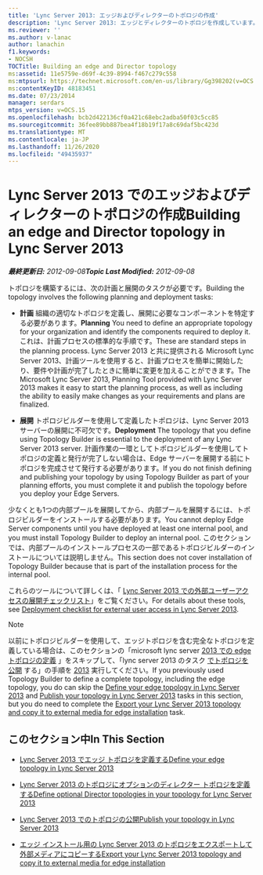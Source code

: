 ```yaml
---
title: 'Lync Server 2013: エッジおよびディレクターのトポロジの作成'
description: 'Lync Server 2013: エッジとディレクターのトポロジを作成しています。'
ms.reviewer: ''
ms.author: v-lanac
author: lanachin
f1.keywords:
- NOCSH
TOCTitle: Building an edge and Director topology
ms:assetid: 11e5759e-d69f-4c39-8994-f467c279c558
ms:mtpsurl: https://technet.microsoft.com/en-us/library/Gg398202(v=OCS.15)
ms:contentKeyID: 48183451
ms.date: 07/23/2014
manager: serdars
mtps_version: v=OCS.15
ms.openlocfilehash: bcb2d422136cf0a421c68ebc2adba50f03c5cc85
ms.sourcegitcommit: 36fee89bb887bea4f18b19f17a8c69daf5bc423d
ms.translationtype: MT
ms.contentlocale: ja-JP
ms.lasthandoff: 11/26/2020
ms.locfileid: "49435937"
---
```

# <a name="building-an-edge-and-director-topology-in-lync-server-2013"></a><span data-ttu-id="125a2-103">Lync Server 2013 でのエッジおよびディレクターのトポロジの作成</span><span class="sxs-lookup"><span data-stu-id="125a2-103">Building an edge and Director topology in Lync Server 2013</span></span>

<div data-xmlns="http://www.w3.org/1999/xhtml">

<div class="topic" data-xmlns="http://www.w3.org/1999/xhtml" data-msxsl="urn:schemas-microsoft-com:xslt" data-cs="https://msdn.microsoft.com/">

<div data-asp="https://msdn2.microsoft.com/asp">



</div>

<div id="mainSection">

<div id="mainBody"><span data-ttu-id="125a2-104">

<span> </span></span><span class="sxs-lookup"><span data-stu-id="125a2-104">

<span> </span></span></span>

<span data-ttu-id="125a2-105">_**最終更新日:** 2012-09-08_</span><span class="sxs-lookup"><span data-stu-id="125a2-105">_**Topic Last Modified:** 2012-09-08_</span></span>

<span data-ttu-id="125a2-106">トポロジを構築するには、次の計画と展開のタスクが必要です。</span><span class="sxs-lookup"><span data-stu-id="125a2-106">Building the topology involves the following planning and deployment tasks:</span></span>

  - <span data-ttu-id="125a2-107">**計画**   組織の適切なトポロジを定義し、展開に必要なコンポーネントを特定する必要があります。</span><span class="sxs-lookup"><span data-stu-id="125a2-107">**Planning**   You need to define an appropriate topology for your organization and identify the components required to deploy it.</span></span> <span data-ttu-id="125a2-108">これは、計画プロセスの標準的な手順です。</span><span class="sxs-lookup"><span data-stu-id="125a2-108">These are standard steps in the planning process.</span></span> <span data-ttu-id="125a2-109">Lync Server 2013 と共に提供される Microsoft Lync Server 2013、計画ツールを使用すると、計画プロセスを簡単に開始したり、要件や計画が完了したときに簡単に変更を加えることができます。</span><span class="sxs-lookup"><span data-stu-id="125a2-109">The Microsoft Lync Server 2013, Planning Tool provided with Lync Server 2013 makes it easy to start the planning process, as well as including the ability to easily make changes as your requirements and plans are finalized.</span></span>

  - <span data-ttu-id="125a2-110">**展開**   トポロジビルダーを使用して定義したトポロジは、Lync Server 2013 サーバーの展開に不可欠です。</span><span class="sxs-lookup"><span data-stu-id="125a2-110">**Deployment**   The topology that you define using Topology Builder is essential to the deployment of any Lync Server 2013 server.</span></span> <span data-ttu-id="125a2-111">計画作業の一環としてトポロジビルダーを使用してトポロジの定義と発行が完了しない場合は、Edge サーバーを展開する前にトポロジを完成させて発行する必要があります。</span><span class="sxs-lookup"><span data-stu-id="125a2-111">If you do not finish defining and publishing your topology by using Topology Builder as part of your planning efforts, you must complete it and publish the topology before you deploy your Edge Servers.</span></span>

<span data-ttu-id="125a2-112">少なくとも1つの内部プールを展開してから、内部プールを展開するには、トポロジビルダーをインストールする必要があります。</span><span class="sxs-lookup"><span data-stu-id="125a2-112">You cannot deploy Edge Server components until you have deployed at least one internal pool, and you must install Topology Builder to deploy an internal pool.</span></span> <span data-ttu-id="125a2-113">このセクションでは、内部プールのインストールプロセスの一部であるトポロジビルダーのインストールについては説明しません。</span><span class="sxs-lookup"><span data-stu-id="125a2-113">This section does not cover installation of Topology Builder because that is part of the installation process for the internal pool.</span></span>

<span data-ttu-id="125a2-114">これらのツールについて詳しくは、「 [Lync Server 2013 での外部ユーザーアクセスの展開チェックリスト](lync-server-2013-deployment-checklist-for-external-user-access.md)」をご覧ください。</span><span class="sxs-lookup"><span data-stu-id="125a2-114">For details about these tools, see [Deployment checklist for external user access in Lync Server 2013](lync-server-2013-deployment-checklist-for-external-user-access.md).</span></span>

<div>


> [!NOTE]  
> <span data-ttu-id="125a2-115">以前にトポロジビルダーを使用して、エッジトポロジを含む完全なトポロジを定義している場合は、このセクションの「microsoft lync server <A href="lync-server-2013-define-your-edge-topology.md">2013 での edge トポロジの定義</A> 」をスキップして、「lync server 2013 のタスク <A href="lync-server-2013-publish-your-topology.md">でトポロジを公開</A> する」の手順を <A href="lync-server-2013-export-your-topology-and-copy-it-to-external-media-for-edge-installation.md">2013</A> 実行してください。</span><span class="sxs-lookup"><span data-stu-id="125a2-115">If you previously used Topology Builder to define a complete topology, including the edge topology, you do can skip the <A href="lync-server-2013-define-your-edge-topology.md">Define your edge topology in Lync Server 2013</A> and <A href="lync-server-2013-publish-your-topology.md">Publish your topology in Lync Server 2013</A> tasks in this section, but you do need to complete the <A href="lync-server-2013-export-your-topology-and-copy-it-to-external-media-for-edge-installation.md">Export your Lync Server 2013 topology and copy it to external media for edge installation</A> task.</span></span>



</div>

<div>

## <a name="in-this-section"></a><span data-ttu-id="125a2-116">このセクション中</span><span class="sxs-lookup"><span data-stu-id="125a2-116">In This Section</span></span>

  - [<span data-ttu-id="125a2-117">Lync Server 2013 でエッジ トポロジを定義する</span><span class="sxs-lookup"><span data-stu-id="125a2-117">Define your edge topology in Lync Server 2013</span></span>](lync-server-2013-define-your-edge-topology.md)

  - [<span data-ttu-id="125a2-118">Lync Server 2013 のトポロジにオプションのディレクター トポロジを定義する</span><span class="sxs-lookup"><span data-stu-id="125a2-118">Define optional Director topologies in your topology for Lync Server 2013</span></span>](lync-server-2013-define-optional-director-topologies-in-your-topology.md)

  - [<span data-ttu-id="125a2-119">Lync Server 2013 でのトポロジの公開</span><span class="sxs-lookup"><span data-stu-id="125a2-119">Publish your topology in Lync Server 2013</span></span>](lync-server-2013-publish-your-topology.md)

  - [<span data-ttu-id="125a2-120">エッジ インストール用の Lync Server 2013 のトポロジをエクスポートして外部メディアにコピーする</span><span class="sxs-lookup"><span data-stu-id="125a2-120">Export your Lync Server 2013 topology and copy it to external media for edge installation</span></span>](lync-server-2013-export-your-topology-and-copy-it-to-external-media-for-edge-installation.md)

<span data-ttu-id="125a2-121"></div>

</div>

<span> </span>

</div>

</div>

</span><span class="sxs-lookup"><span data-stu-id="125a2-121"></div>

</div>

<span> </span>

</div>

</div>

</span></span></div>

